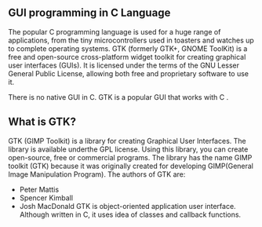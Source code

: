 ## GUI programming in C Language

The popular C programming language is used for a huge range of applications,
from the tiny microcontrollers used in toasters and watches up to complete
operating systems. GTK (formerly GTK+, GNOME ToolKit) is a free and open-source cross-platform widget toolkit for creating graphical user interfaces (GUIs). It is licensed under the terms of the GNU Lesser General Public License, allowing both free and proprietary software to use it.

There is no native GUI in C. GTK is a popular GUI that works with C .

## What is GTK?
GTK (GIMP Toolkit) is a library for creating Graphical User Interfaces. The library is available underthe GPL license. Using this library, you can create open-source, free or commercial programs.
The library has the name GIMP toolkit (GTK) because it was originally created for developing GIMP(General Image Manipulation Program). 
The authors of GTK are:
-  Peter Mattis
-  Spencer Kimball
-  Josh MacDonald
GTK is object-oriented application user interface. Although written in C, it uses idea of classes and callback functions.
